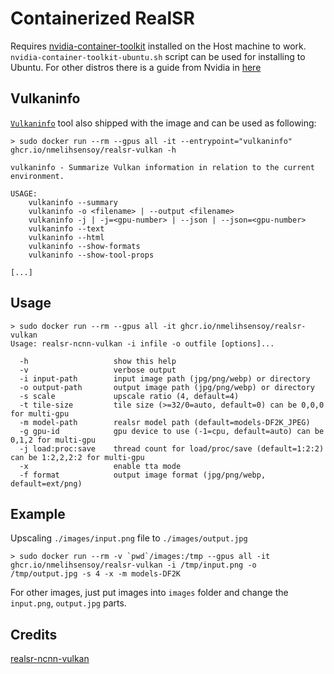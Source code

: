 # Containerized RealSR

Requires [nvidia-container-toolkit](https://github.com/NVIDIA/nvidia-container-toolkit) installed on the Host machine to work. `nvidia-container-toolkit-ubuntu.sh` script can be used for installing to Ubuntu. For other distros there is a guide from Nvidia in [here](https://docs.nvidia.com/datacenter/cloud-native/container-toolkit/install-guide.html#docker)

## Vulkaninfo

[`Vulkaninfo`](https://vulkan.lunarg.com/doc/view/1.2.148.1/windows/vulkaninfo.html) tool also shipped with the image and can be used as following: 

```
> sudo docker run --rm --gpus all -it --entrypoint="vulkaninfo" ghcr.io/nmelihsensoy/realsr-vulkan -h

vulkaninfo - Summarize Vulkan information in relation to the current environment.

USAGE: 
    vulkaninfo --summary
    vulkaninfo -o <filename> | --output <filename>
    vulkaninfo -j | -j=<gpu-number> | --json | --json=<gpu-number>
    vulkaninfo --text
    vulkaninfo --html
    vulkaninfo --show-formats
    vulkaninfo --show-tool-props

[...]
```

## Usage

```
> sudo docker run --rm --gpus all -it ghcr.io/nmelihsensoy/realsr-vulkan
Usage: realsr-ncnn-vulkan -i infile -o outfile [options]...

  -h                   show this help
  -v                   verbose output
  -i input-path        input image path (jpg/png/webp) or directory
  -o output-path       output image path (jpg/png/webp) or directory
  -s scale             upscale ratio (4, default=4)
  -t tile-size         tile size (>=32/0=auto, default=0) can be 0,0,0 for multi-gpu
  -m model-path        realsr model path (default=models-DF2K_JPEG)
  -g gpu-id            gpu device to use (-1=cpu, default=auto) can be 0,1,2 for multi-gpu
  -j load:proc:save    thread count for load/proc/save (default=1:2:2) can be 1:2,2,2:2 for multi-gpu
  -x                   enable tta mode
  -f format            output image format (jpg/png/webp, default=ext/png)
```
## Example

Upscaling `./images/input.png` file to `./images/output.jpg`

```
> sudo docker run --rm -v `pwd`/images:/tmp --gpus all -it ghcr.io/nmelihsensoy/realsr-vulkan -i /tmp/input.png -o /tmp/output.jpg -s 4 -x -m models-DF2K
```

For other images, just put images into `images` folder and change the `input.png`, `output.jpg` parts.

## Credits

[realsr-ncnn-vulkan](https://github.com/nihui/realsr-ncnn-vulkan)
